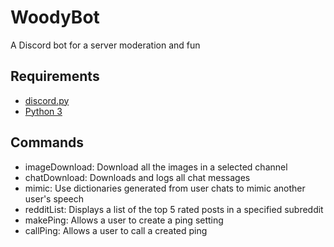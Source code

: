 # WoodyBot
A Discord bot for a server moderation and fun 

## Requirements
- [discord.py](https://github.com/Rapptz/discord.py)
- [Python 3](https://www.python.org/downloads/)

## Commands
- imageDownload: Download all the images in a selected channel
- chatDownload: Downloads and logs all chat messages
- mimic: Use dictionaries generated from user chats to mimic another user's speech
- redditList: Displays a list of the top 5 rated posts in a specified subreddit
- makePing: Allows a user to create a ping setting
- callPing: Allows a user to call a created ping

##
